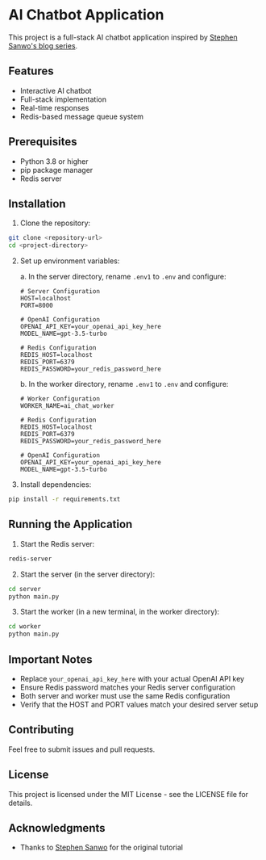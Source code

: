 # AI Chatbot Application

This project is a full-stack AI chatbot application inspired by [Stephen Sanwo's blog series](https://blog.stephensanwo.dev/build-a-fullstack-ai-chatbot/series).

## Features
- Interactive AI chatbot
- Full-stack implementation
- Real-time responses
- Redis-based message queue system

## Prerequisites
- Python 3.8 or higher
- pip package manager
- Redis server

## Installation

1. Clone the repository:
```bash
git clone <repository-url>
cd <project-directory>
```

2. Set up environment variables:

   a. In the server directory, rename `.env1` to `.env` and configure:
   ```env
   # Server Configuration
   HOST=localhost
   PORT=8000

   # OpenAI Configuration
   OPENAI_API_KEY=your_openai_api_key_here
   MODEL_NAME=gpt-3.5-turbo

   # Redis Configuration
   REDIS_HOST=localhost
   REDIS_PORT=6379
   REDIS_PASSWORD=your_redis_password_here
   ```

   b. In the worker directory, rename `.env1` to `.env` and configure:
   ```env
   # Worker Configuration
   WORKER_NAME=ai_chat_worker

   # Redis Configuration
   REDIS_HOST=localhost
   REDIS_PORT=6379
   REDIS_PASSWORD=your_redis_password_here

   # OpenAI Configuration
   OPENAI_API_KEY=your_openai_api_key_here
   MODEL_NAME=gpt-3.5-turbo
   ```

3. Install dependencies:
```bash
pip install -r requirements.txt
```

## Running the Application

1. Start the Redis server:
```bash
redis-server
```

2. Start the server (in the server directory):
```bash
cd server
python main.py
```

3. Start the worker (in a new terminal, in the worker directory):
```bash
cd worker
python main.py
```

## Important Notes
- Replace `your_openai_api_key_here` with your actual OpenAI API key
- Ensure Redis password matches your Redis server configuration
- Both server and worker must use the same Redis configuration
- Verify that the HOST and PORT values match your desired server setup

## Contributing
Feel free to submit issues and pull requests.

## License
This project is licensed under the MIT License - see the LICENSE file for details.

## Acknowledgments
- Thanks to [Stephen Sanwo](https://blog.stephensanwo.dev/) for the original tutorial
